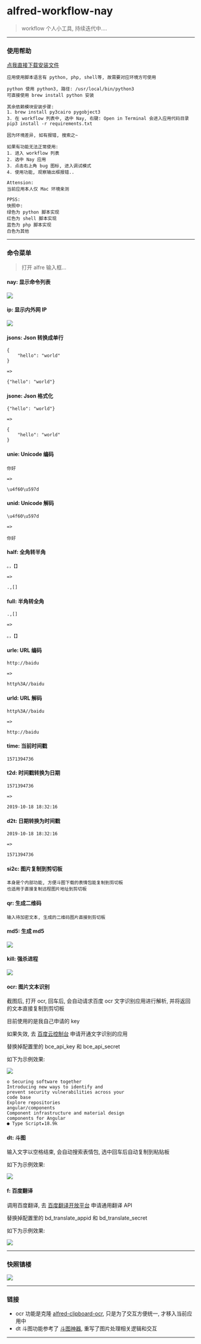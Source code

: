 # alfred-workflow-nay

> workflow 个人小工具, 持续迭代中....

---

### 使用帮助

[点我直接下载安装文件](./Nay.alfredworkflow)

```
应用使用脚本语言有 python, php, shell等, 故需要对应环境方可使用

python 使用 python3, 路径: /usr/local/bin/python3
可直接使用 brew install python 安装

其余依赖模块安装步骤:
1. brew install py3cairo pygobject3
3. 在 workflow 列表中, 选中 Nay, 右键: Open in Terminal 会进入应用代码目录
pip3 install -r requirements.txt

因为环境差异, 如有报错, 搜索之~

如果有功能无法正常使用:
1. 进入 workflow 列表
2. 选中 Nay 应用
3. 点击右上角 bug 图标, 进入调试模式
4. 使用功能, 观察输出框报错..

Attension:
当前应用本人仅 Mac 环境亲测

PPSS:
快照中:
绿色为 python 脚本实现
红色为 shell 脚本实现
蓝色为 php 脚本实现
白色为其他

```

---

### 命令菜单

> 打开 alfre 输入框...

#### nay: 显示命令列表
![](./assets/nay.png)

#### ip: 显示内外网 IP
![](./assets/ip.png)

#### jsons: Json 转换成单行

```
{
    "hello": "world"
}

=>

{"hello": "world"}
```

#### jsone: Json 格式化

```
{"hello": "world"}

=>

{
    "hello": "world"
}
```


#### unie: Unicode 编码

```
你好

=>

\u4f60\u597d
```

#### unid: Unicode 解码

```
\u4f60\u597d

=>

你好
```

#### half: 全角转半角

```
。，【】

=>

.,[]
```

#### full: 半角转全角

```
.,[]

=>

。，【】
```

#### urle: URL 编码

```
http://baidu

=>

http%3A//baidu
```

#### urld: URL 解码

```
http%3A//baidu

=>

http://baidu
```

#### time: 当前时间戳

```
1571394736
```

#### t2d: 时间戳转换为日期

```
1571394736

=>

2019-10-18 18:32:16
```

#### d2t: 日期转换为时间戳

```
2019-10-18 18:32:16

=>

1571394736
```


#### si2c: 图片复制到剪切板

```
本身是个内部功能, 方便斗图下载的表情包能复制到剪切板
也适用于直接复制远程图片地址到剪切板
```

#### qr: 生成二维码
```
输入待加密文本, 生成的二维码图片直接到剪切板
```
#### md5: 生成 md5
![](./assets/md5.png)


#### kill: 强杀进程
![](./assets/kill.png)

#### ocr: 图片文本识别

截图后, 打开 ocr, 回车后, 会自动请求百度 ocr 文字识别应用进行解析, 并将返回的文本直接复制到剪切板

目前使用的是我自己申请的 key

如果失效, 去 [百度云控制台](https://console.bce.baidu.com/ai/#/ai/ocr/overview/index) 申请开通文字识别的应用

替换掉配置里的 bce_api_key 和 bce_api_secret

如下为示例效果:

![](./assets/ocr.png)
```
o Securing software together
Introducing new ways to identify and
prevent security vulnerabilities across your
code base
Explore repositories
angular/components
Component infrastructure and material design
components for Angular
● Type Script★18.9k
```

#### dt: 斗图

输入文字以空格结束, 会自动搜索表情包, 选中回车后自动复制到粘贴板

如下为示例效果:

![](./assets/dt.png)


#### f: 百度翻译

调用百度翻译, 去 [百度翻译开放平台](https://api.fanyi.baidu.com/) 申请通用翻译 API

替换掉配置里的 bd_translate_appid 和 bd_translate_secret

如下为示例效果:

![](./assets/translate.png)

---

### 快照镇楼

![](./assets/workflow.png)

---

### 链接

- ocr 功能是克隆 [alfred-clipboard-ocr](https://github.com/oott123/alfred-clipboard-ocr), 只是为了交互方便统一, 才移入当前应用中
- dt 斗图功能参考了 [斗图神器](https://github.com/KilluaChen/Dou-figure-alfred-workflow), 重写了图片处理相关逻辑和交互

---

